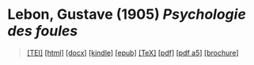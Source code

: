 # Lebon, Gustave (1905)  <em>Psychologie des foules</em> 

>  <a target="_blank" title="Source XML/TEI" class="mime48 tei" href="https://hurlus.github.io/tei/lebon1905_foules.xml">[TEI]</a>  <a target="_blank" title="HTML une page" class="mime48 html" href="https://hurlus.github.io/lebon1905_foules/lebon1905_foules.html">[html]</a>  <a target="_blank" title="Bureautique (LibreOffice, MS.Word)" class="mime48 docx" href="https://hurlus.github.io/lebon1905_foules/lebon1905_foules.docx">[docx]</a>  <a target="_blank" title="Amazon.kindle" class="mime48 mobi" href="https://hurlus.github.io/lebon1905_foules/lebon1905_foules.mobi">[kindle]</a>  <a target="_blank" title="EPUB, pour liseuses et téléphones" class="mime48 epub" href="https://hurlus.github.io/lebon1905_foules/lebon1905_foules.epub">[epub]</a>  <a target="_blank" title="LaTeX" class="mime48 tex" href="https://hurlus.github.io/lebon1905_foules/lebon1905_foules.tex">[TeX]</a>  <a target="_blank" title="PDF à imprimer, A4 2 colonnes" class="mime48 pdf" href="https://hurlus.github.io/lebon1905_foules/lebon1905_foules.pdf">[pdf]</a>  <a target="_blank" title="PDF à lire, A5 une colonne" class="mime48 a5" href="https://hurlus.github.io/lebon1905_foules/lebon1905_foules_a5.pdf">[pdf a5]</a>  <a target="_blank" title="Brochure à agrafer, pdf imposé pour imprimante recto/verso" class="mime48 brochure" href="https://hurlus.github.io/lebon1905_foules/lebon1905_foules_brochure.pdf">[brochure]</a> 
